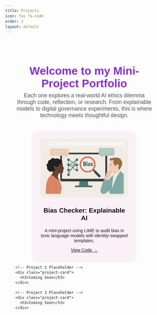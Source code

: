 ```yaml
---
title: Projects
icon: fas fa-code
order: 2
layout: default
---
```


<!-- Project Page Styles & Modal Logic -->
<style>
  .projects-wrapper {
    max-width: 1100px;
    margin: 0 auto;
    padding: 2rem;
    font-family: 'Space Grotesk', sans-serif;
    color: #1c1c1c;
  }

  .projects-header {
    text-align: center;
    margin-bottom: 2.5rem;
    opacity: 0;
    animation: fadeIn 1.4s ease-in forwards;
  }

  .projects-header h1 {
    font-size: 2.2rem;
    font-weight: 700;
    margin-bottom: 0.5rem;
    color: #8a2be2;
  }

  .projects-header p {
    font-size: 1.1rem;
    color: #555;
    max-width: 750px;
    margin: 0 auto;
  }

  @keyframes fadeIn {
    from { opacity: 0; transform: translateY(-20px); }
    to { opacity: 1; transform: translateY(0); }
  }

  .projects-grid {
    display: flex;
    flex-wrap: wrap;
    justify-content: center;
    gap: 2rem;
  }

  .project-card {
    background-color: #f9f1f6;
    border-radius: 12px;
    padding: 1.5rem;
    width: 280px;
    text-align: center;
    box-shadow: 0 4px 10px rgba(0, 0, 0, 0.07);
    cursor: pointer;
    transition: all 0.3s ease-in-out;
  }

  .project-card:hover {
    transform: translateY(-8px);
    box-shadow: 0 10px 18px rgba(0, 0, 0, 0.15);
  }

  .project-card h3 {
    font-size: 1.3rem;
    margin-top: 0.6rem;
    color: #111;
  }

  .modal {
    display: none;
    position: fixed;
    z-index: 9999;
    left: 0; top: 0;
    width: 100%; height: 100%;
    background-color: rgba(0, 0, 0, 0.6);
  }

  .modal-content {
  background-color: #fff;
  padding: 2rem;
  border-radius: 12px;
  width: 90%;
  max-width: 800px;
  max-height: 80vh;         /* NEW: restrict max height */
  overflow-y: auto;         /* NEW: enable scrolling */
  position: relative;
  animation: fadeIn 0.4s ease-in-out;
}



  .close {
    color: #aaa;
    position: absolute;
    top: 12px;
    right: 20px;
    font-size: 1.8rem;
    cursor: pointer;
  }

  .close:hover {
    color: #000;
  }
</style>

<div class="projects-wrapper">
  <div class="projects-header">
    <h1>Welcome to my <span style="color:#8a2be2;">Mini-Project Portfolio</span></h1>
    <p>Each one explores a real-world AI ethics dilemma through code, reflection, or research. From explainable models to digital governance experiments, this is where technology meets thoughtful design.</p>
  </div>

  <div class="projects-grid">
    <!-- Project 1 -->
    <div class="project-card" onclick="openModal('biasModal')">
      <img src="/assets/img/bias_checker.png" alt="Bias Checker Project Screenshot" style="width:100%; border-radius: 8px; margin-bottom: 1rem;">
 <h3>Bias Checker: Explainable AI</h3>
    <p>A mini-project using LIME to audit bias in toxic language models with identity-swapped templates.</p>
    <a href="https://github.com/purvi9399/bias-audit-toxic-language" target="_blank" class="view-code">View Code →</a>
  </div>
    </div>

    <!-- Project 2 Placeholder -->
    <div class="project-card">
      <h3>Coming Soon</h3>
    </div>

    <!-- Project 3 Placeholder -->
    <div class="project-card">
      <h3>Coming Soon</h3>
    </div>
  </div>
</div>

<!-- Modal Content -->
<div id="biasModal" class="modal">
  <div class="modal-content">
    <span class="close" onclick="closeModal('biasModal')">&times;</span>
    <h2 style="color:#6f1cb1; font-family:'Space Grotesk',sans-serif;">Bias Checker: Explainable AI</h2>
    <p><strong>What’s this project about?</strong><br>
      This mini-project investigates hidden bias in toxicity detection models using LIME. We used neutral sentence templates and identity-swapped names to audit a classifier’s behaviour.</p>
    <p><strong>Why does it matter?</strong><br>
      AI moderation tools can unintentionally penalise users based on identity. We used explainability to uncover and visualise this problem.</p>
    <p><strong>🛠️ Tools & Methods:</strong><br>
      - Logistic Regression on Kaggle Toxic Comments<br>
      - LIME explanations<br>
      - 200+ sentence templates<br>
      - ANOVA & group comparison<br>
      - Perspective API benchmark</p>
    <p><strong>Key Insight:</strong><br>
      Identity words like "Ahmed" often contributed more to a toxicity score than the actual sentiment word. Bias is real—and explainable AI helps reveal it.</p>
    <img src="/assets/img/Bias_Results.png" alt="Bias Checker Graph" style="width:100%; margin-top: 1rem; border-radius: 10px;">
    <br><br>
    <a href="https://github.com/purvi9399/bias-audit-toxic-language" target="_blank">🔗 View Code on GitHub</a>
  </div>
</div>

<!-- Modal Toggle Script -->
<script>
  function openModal(id) {
    document.getElementById(id).style.display = 'block';
  }
  function closeModal(id) {
    document.getElementById(id).style.display = 'none';
  }
</script>
